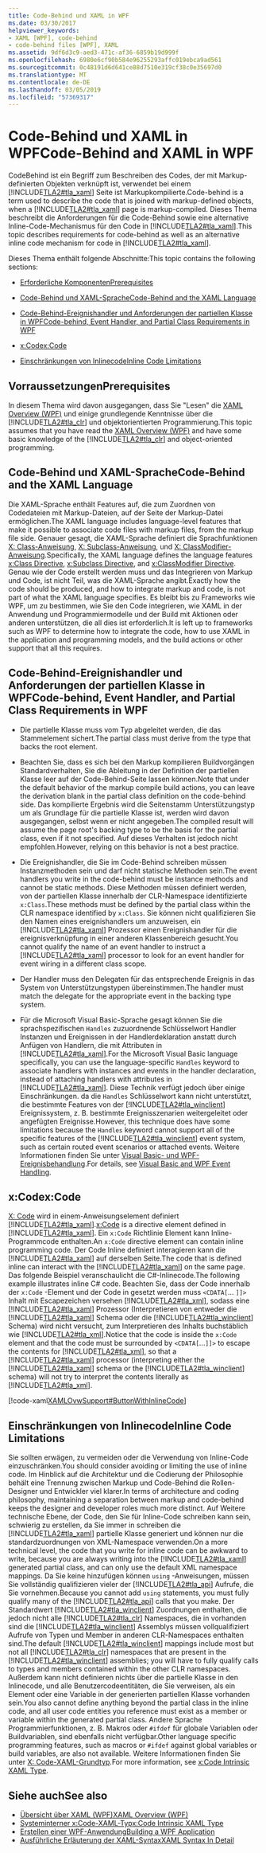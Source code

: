 ```yaml
---
title: Code-Behind und XAML in WPF
ms.date: 03/30/2017
helpviewer_keywords:
- XAML [WPF], code-behind
- code-behind files [WPF], XAML
ms.assetid: 9df6d3c9-aed3-471c-af36-6859b19d999f
ms.openlocfilehash: 6980e6cf90b584e96255293affc019ebca9ad561
ms.sourcegitcommit: 0c48191d6d641ce88d7510e319cf38c0e35697d0
ms.translationtype: MT
ms.contentlocale: de-DE
ms.lasthandoff: 03/05/2019
ms.locfileid: "57369317"
---
```

# <a name="code-behind-and-xaml-in-wpf"></a><span data-ttu-id="c93f2-102">Code-Behind und XAML in WPF</span><span class="sxs-lookup"><span data-stu-id="c93f2-102">Code-Behind and XAML in WPF</span></span>
<a name="introduction"></a> <span data-ttu-id="c93f2-103">CodeBehind ist ein Begriff zum Beschreiben des Codes, der mit Markup-definierten Objekten verknüpft ist, verwendet bei einem [!INCLUDE[TLA2#tla_xaml](../../../../includes/tla2sharptla-xaml-md.md)] Seite ist Markupkompilierte.</span><span class="sxs-lookup"><span data-stu-id="c93f2-103">Code-behind is a term used to describe the code that is joined with markup-defined objects, when a [!INCLUDE[TLA2#tla_xaml](../../../../includes/tla2sharptla-xaml-md.md)] page is markup-compiled.</span></span> <span data-ttu-id="c93f2-104">Dieses Thema beschreibt die Anforderungen für die Code-Behind sowie eine alternative Inline-Code-Mechanismus für den Code in [!INCLUDE[TLA2#tla_xaml](../../../../includes/tla2sharptla-xaml-md.md)].</span><span class="sxs-lookup"><span data-stu-id="c93f2-104">This topic describes requirements for code-behind as well as an alternative inline code mechanism for code in [!INCLUDE[TLA2#tla_xaml](../../../../includes/tla2sharptla-xaml-md.md)].</span></span>  
  
 <span data-ttu-id="c93f2-105">Dieses Thema enthält folgende Abschnitte:</span><span class="sxs-lookup"><span data-stu-id="c93f2-105">This topic contains the following sections:</span></span>  
  
-   [<span data-ttu-id="c93f2-106">Erforderliche Komponenten</span><span class="sxs-lookup"><span data-stu-id="c93f2-106">Prerequisites</span></span>](#Prerequisites)  
  
-   [<span data-ttu-id="c93f2-107">Code-Behind und XAML-Sprache</span><span class="sxs-lookup"><span data-stu-id="c93f2-107">Code-Behind and the XAML Language</span></span>](#codebehind_and_the_xaml_language)  
  
-   [<span data-ttu-id="c93f2-108">Code-Behind-Ereignishandler und Anforderungen der partiellen Klasse in WPF</span><span class="sxs-lookup"><span data-stu-id="c93f2-108">Code-behind, Event Handler, and Partial Class Requirements in WPF</span></span>](#Code_behind__Event_Handler__and_Partial_Class)  
  
-   [<span data-ttu-id="c93f2-109">x:Code</span><span class="sxs-lookup"><span data-stu-id="c93f2-109">x:Code</span></span>](#x_Code)  
  
-   [<span data-ttu-id="c93f2-110">Einschränkungen von Inlinecode</span><span class="sxs-lookup"><span data-stu-id="c93f2-110">Inline Code Limitations</span></span>](#Inline_Code_Limitations)  
  
<a name="Prerequisites"></a>   
## <a name="prerequisites"></a><span data-ttu-id="c93f2-111">Vorraussetzungen</span><span class="sxs-lookup"><span data-stu-id="c93f2-111">Prerequisites</span></span>  
 <span data-ttu-id="c93f2-112">In diesem Thema wird davon ausgegangen, dass Sie "Lesen" die [XAML Overview (WPF)](xaml-overview-wpf.md) und einige grundlegende Kenntnisse über die [!INCLUDE[TLA2#tla_clr](../../../../includes/tla2sharptla-clr-md.md)] und objektorientierten Programmierung.</span><span class="sxs-lookup"><span data-stu-id="c93f2-112">This topic assumes that you have read the [XAML Overview (WPF)](xaml-overview-wpf.md) and have some basic knowledge of the [!INCLUDE[TLA2#tla_clr](../../../../includes/tla2sharptla-clr-md.md)] and object-oriented programming.</span></span>  
  
<a name="codebehind_and_the_xaml_language"></a>   
## <a name="code-behind-and-the-xaml-language"></a><span data-ttu-id="c93f2-113">Code-Behind und XAML-Sprache</span><span class="sxs-lookup"><span data-stu-id="c93f2-113">Code-Behind and the XAML Language</span></span>  
 <span data-ttu-id="c93f2-114">Die XAML-Sprache enthält Features auf, die zum Zuordnen von Codedateien mit Markup-Dateien, auf der Seite der Markup-Datei ermöglichen.</span><span class="sxs-lookup"><span data-stu-id="c93f2-114">The XAML language includes language-level features that make it possible to associate code files with markup files, from the markup file side.</span></span> <span data-ttu-id="c93f2-115">Genauer gesagt, die XAML-Sprache definiert die Sprachfunktionen [X: Class-Anweisung](../../xaml-services/x-class-directive.md), [X: Subclass-Anweisung](../../xaml-services/x-subclass-directive.md), und [X: ClassModifier-Anweisung](../../xaml-services/x-classmodifier-directive.md).</span><span class="sxs-lookup"><span data-stu-id="c93f2-115">Specifically, the XAML language defines the language features [x:Class Directive](../../xaml-services/x-class-directive.md), [x:Subclass Directive](../../xaml-services/x-subclass-directive.md), and [x:ClassModifier Directive](../../xaml-services/x-classmodifier-directive.md).</span></span> <span data-ttu-id="c93f2-116">Genau wie der Code erstellt werden muss und das Integrieren von Markup und Code, ist nicht Teil, was die XAML-Sprache angibt.</span><span class="sxs-lookup"><span data-stu-id="c93f2-116">Exactly how the code should be produced, and how to integrate markup and code, is not part of what the XAML language specifies.</span></span> <span data-ttu-id="c93f2-117">Es bleibt bis zu Frameworks wie WPF, um zu bestimmen, wie Sie den Code integrieren, wie XAML in der Anwendung und Programmiermodelle und der Build mit Aktionen oder anderen unterstützen, die all dies ist erforderlich.</span><span class="sxs-lookup"><span data-stu-id="c93f2-117">It is left up to frameworks such as WPF to determine how to integrate the code, how to use XAML in the application and programming models, and the build actions or other support that all this requires.</span></span>  
  
<a name="Code_behind__Event_Handler__and_Partial_Class"></a>   
## <a name="code-behind-event-handler-and-partial-class-requirements-in-wpf"></a><span data-ttu-id="c93f2-118">Code-Behind-Ereignishandler und Anforderungen der partiellen Klasse in WPF</span><span class="sxs-lookup"><span data-stu-id="c93f2-118">Code-behind, Event Handler, and Partial Class Requirements in WPF</span></span>  
  
-   <span data-ttu-id="c93f2-119">Die partielle Klasse muss vom Typ abgeleitet werden, die das Stammelement sichert.</span><span class="sxs-lookup"><span data-stu-id="c93f2-119">The partial class must derive from the type that backs the root element.</span></span>  
  
-   <span data-ttu-id="c93f2-120">Beachten Sie, dass es sich bei den Markup kompilieren Buildvorgängen Standardverhalten, Sie die Ableitung in der Definition der partiellen Klasse leer auf der Code-Behind-Seite lassen können.</span><span class="sxs-lookup"><span data-stu-id="c93f2-120">Note that under the default behavior of the markup compile build actions, you can leave the derivation blank in the partial class definition on the code-behind side.</span></span> <span data-ttu-id="c93f2-121">Das kompilierte Ergebnis wird die Seitenstamm Unterstützungstyp um als Grundlage für die partielle Klasse ist, werden wird davon ausgegangen, selbst wenn er nicht angegeben.</span><span class="sxs-lookup"><span data-stu-id="c93f2-121">The compiled result will assume the page root's backing type to be the basis for the partial class, even if it not specified.</span></span> <span data-ttu-id="c93f2-122">Auf dieses Verhalten ist jedoch nicht empfohlen.</span><span class="sxs-lookup"><span data-stu-id="c93f2-122">However, relying on this behavior is not a best practice.</span></span>  
  
-   <span data-ttu-id="c93f2-123">Die Ereignishandler, die Sie im Code-Behind schreiben müssen Instanzmethoden sein und darf nicht statische Methoden sein.</span><span class="sxs-lookup"><span data-stu-id="c93f2-123">The event handlers you write in the code-behind must be instance methods and cannot be static methods.</span></span> <span data-ttu-id="c93f2-124">Diese Methoden müssen definiert werden, von der partiellen Klasse innerhalb der CLR-Namespace identifizierte `x:Class`.</span><span class="sxs-lookup"><span data-stu-id="c93f2-124">These methods must be defined by the partial class within the CLR namespace identified by `x:Class`.</span></span> <span data-ttu-id="c93f2-125">Sie können nicht qualifizieren Sie den Namen eines ereignishandlers um anzuweisen, ein [!INCLUDE[TLA2#tla_xaml](../../../../includes/tla2sharptla-xaml-md.md)] Prozessor einen Ereignishandler für die ereignisverknüpfung in einer anderen Klassenbereich gesucht.</span><span class="sxs-lookup"><span data-stu-id="c93f2-125">You cannot qualify the name of an event handler to instruct a [!INCLUDE[TLA2#tla_xaml](../../../../includes/tla2sharptla-xaml-md.md)] processor to look for an event handler for event wiring in a different class scope.</span></span>  
  
-   <span data-ttu-id="c93f2-126">Der Handler muss den Delegaten für das entsprechende Ereignis in das System von Unterstützungstypen übereinstimmen.</span><span class="sxs-lookup"><span data-stu-id="c93f2-126">The handler must match the delegate for the appropriate event in the backing type system.</span></span>  
  
-   <span data-ttu-id="c93f2-127">Für die Microsoft Visual Basic-Sprache gesagt können Sie die sprachspezifischen `Handles` zuzuordnende Schlüsselwort Handler Instanzen und Ereignissen in der Handlerdeklaration anstatt durch Anfügen von Handlern, die mit Attributen in [!INCLUDE[TLA2#tla_xaml](../../../../includes/tla2sharptla-xaml-md.md)].</span><span class="sxs-lookup"><span data-stu-id="c93f2-127">For the Microsoft Visual Basic language specifically, you can use the language-specific `Handles` keyword to associate handlers with instances and events in the handler declaration, instead of attaching handlers with attributes in [!INCLUDE[TLA2#tla_xaml](../../../../includes/tla2sharptla-xaml-md.md)].</span></span> <span data-ttu-id="c93f2-128">Diese Technik verfügt jedoch über einige Einschränkungen. da die `Handles` Schlüsselwort kann nicht unterstützt, die bestimmte Features von der [!INCLUDE[TLA2#tla_winclient](../../../../includes/tla2sharptla-winclient-md.md)] Ereignissystem, z. B. bestimmte Ereignisszenarien weitergeleitet oder angefügten Ereignisse.</span><span class="sxs-lookup"><span data-stu-id="c93f2-128">However, this technique does have some limitations because the `Handles` keyword cannot support all of the specific features of the [!INCLUDE[TLA2#tla_winclient](../../../../includes/tla2sharptla-winclient-md.md)] event system, such as certain routed event scenarios or attached events.</span></span> <span data-ttu-id="c93f2-129">Weitere Informationen finden Sie unter [Visual Basic- und WPF-Ereignisbehandlung](visual-basic-and-wpf-event-handling.md).</span><span class="sxs-lookup"><span data-stu-id="c93f2-129">For details, see [Visual Basic and WPF Event Handling](visual-basic-and-wpf-event-handling.md).</span></span>  
  
<a name="x_Code"></a>   
## <a name="xcode"></a><span data-ttu-id="c93f2-130">x:Code</span><span class="sxs-lookup"><span data-stu-id="c93f2-130">x:Code</span></span>  
 <span data-ttu-id="c93f2-131">[X: Code](../../xaml-services/x-code-intrinsic-xaml-type.md) wird in einem-Anweisungselement definiert [!INCLUDE[TLA2#tla_xaml](../../../../includes/tla2sharptla-xaml-md.md)].</span><span class="sxs-lookup"><span data-stu-id="c93f2-131">[x:Code](../../xaml-services/x-code-intrinsic-xaml-type.md) is a directive element defined in [!INCLUDE[TLA2#tla_xaml](../../../../includes/tla2sharptla-xaml-md.md)].</span></span> <span data-ttu-id="c93f2-132">Ein `x:Code` Richtlinie Element kann Inline-Programmcode enthalten.</span><span class="sxs-lookup"><span data-stu-id="c93f2-132">An `x:Code` directive element can contain inline programming code.</span></span> <span data-ttu-id="c93f2-133">Der Code Inline definiert interagieren kann die [!INCLUDE[TLA2#tla_xaml](../../../../includes/tla2sharptla-xaml-md.md)] auf derselben Seite.</span><span class="sxs-lookup"><span data-stu-id="c93f2-133">The code that is defined inline can interact with the [!INCLUDE[TLA2#tla_xaml](../../../../includes/tla2sharptla-xaml-md.md)] on the same page.</span></span> <span data-ttu-id="c93f2-134">Das folgende Beispiel veranschaulicht die C#-Inlinecode.</span><span class="sxs-lookup"><span data-stu-id="c93f2-134">The following example illustrates inline C# code.</span></span> <span data-ttu-id="c93f2-135">Beachten Sie, dass der Code innerhalb der `x:Code` -Element und der Code in gesetzt werden muss `<CDATA[`... `]]>` Inhalt mit Escapezeichen versehen [!INCLUDE[TLA2#tla_xml](../../../../includes/tla2sharptla-xml-md.md)], sodass eine [!INCLUDE[TLA2#tla_xaml](../../../../includes/tla2sharptla-xaml-md.md)] Prozessor (Interpretieren von entweder die [!INCLUDE[TLA2#tla_xaml](../../../../includes/tla2sharptla-xaml-md.md)] Schema oder die [!INCLUDE[TLA2#tla_winclient](../../../../includes/tla2sharptla-winclient-md.md)] Schema) wird nicht versucht, zum Interpretieren des Inhalts buchstäblich wie [!INCLUDE[TLA2#tla_xml](../../../../includes/tla2sharptla-xml-md.md)].</span><span class="sxs-lookup"><span data-stu-id="c93f2-135">Notice that the code is inside the `x:Code` element and that the code must be surrounded by `<CDATA[`...`]]>` to escape the contents for [!INCLUDE[TLA2#tla_xml](../../../../includes/tla2sharptla-xml-md.md)], so that a [!INCLUDE[TLA2#tla_xaml](../../../../includes/tla2sharptla-xaml-md.md)] processor (interpreting either the [!INCLUDE[TLA2#tla_xaml](../../../../includes/tla2sharptla-xaml-md.md)] schema or the [!INCLUDE[TLA2#tla_winclient](../../../../includes/tla2sharptla-winclient-md.md)] schema) will not try to interpret the contents literally as [!INCLUDE[TLA2#tla_xml](../../../../includes/tla2sharptla-xml-md.md)].</span></span>  
  
 [!code-xaml[XAMLOvwSupport#ButtonWithInlineCode](~/samples/snippets/csharp/VS_Snippets_Wpf/XAMLOvwSupport/CSharp/page4.xaml#buttonwithinlinecode)]  
  
<a name="Inline_Code_Limitations"></a>   
## <a name="inline-code-limitations"></a><span data-ttu-id="c93f2-136">Einschränkungen von Inlinecode</span><span class="sxs-lookup"><span data-stu-id="c93f2-136">Inline Code Limitations</span></span>  
 <span data-ttu-id="c93f2-137">Sie sollten erwägen, zu vermeiden oder die Verwendung von Inline-Code einzuschränken.</span><span class="sxs-lookup"><span data-stu-id="c93f2-137">You should consider avoiding or limiting the use of inline code.</span></span> <span data-ttu-id="c93f2-138">Im Hinblick auf die Architektur und die Codierung der Philosophie behält eine Trennung zwischen Markup und Code-Behind die Rollen-Designer und Entwickler viel klarer.</span><span class="sxs-lookup"><span data-stu-id="c93f2-138">In terms of architecture and coding philosophy, maintaining a separation between markup and code-behind keeps the designer and developer roles much more distinct.</span></span> <span data-ttu-id="c93f2-139">Auf Weitere technische Ebene, der Code, den Sie für Inline-Code schreiben kann sein, schwierig zu erstellen, da Sie immer in schreiben die [!INCLUDE[TLA2#tla_xaml](../../../../includes/tla2sharptla-xaml-md.md)] partielle Klasse generiert und können nur die standardzuordnungen von XML-Namespace verwenden.</span><span class="sxs-lookup"><span data-stu-id="c93f2-139">On a more technical level, the code that you write for inline code can be awkward to write, because you are always writing into the [!INCLUDE[TLA2#tla_xaml](../../../../includes/tla2sharptla-xaml-md.md)] generated partial class, and can only use the default XML namespace mappings.</span></span> <span data-ttu-id="c93f2-140">Da Sie keine hinzufügen können `using` -Anweisungen, müssen Sie vollständig qualifizieren vieler der [!INCLUDE[TLA2#tla_api](../../../../includes/tla2sharptla-api-md.md)] Aufrufe, die Sie vornehmen.</span><span class="sxs-lookup"><span data-stu-id="c93f2-140">Because you cannot add `using` statements, you must fully qualify many of the [!INCLUDE[TLA2#tla_api](../../../../includes/tla2sharptla-api-md.md)] calls that you make.</span></span> <span data-ttu-id="c93f2-141">Der Standardwert [!INCLUDE[TLA2#tla_winclient](../../../../includes/tla2sharptla-winclient-md.md)] Zuordnungen enthalten, die jedoch nicht alle [!INCLUDE[TLA2#tla_clr](../../../../includes/tla2sharptla-clr-md.md)] Namespaces, die in vorhanden sind die [!INCLUDE[TLA2#tla_winclient](../../../../includes/tla2sharptla-winclient-md.md)] Assemblys müssen vollqualifiziert Aufrufe von Typen und Member in anderen CLR-Namespaces enthalten sind.</span><span class="sxs-lookup"><span data-stu-id="c93f2-141">The default [!INCLUDE[TLA2#tla_winclient](../../../../includes/tla2sharptla-winclient-md.md)] mappings include most but not all [!INCLUDE[TLA2#tla_clr](../../../../includes/tla2sharptla-clr-md.md)] namespaces that are present in the [!INCLUDE[TLA2#tla_winclient](../../../../includes/tla2sharptla-winclient-md.md)] assemblies; you will have to fully qualify calls to types and members contained within the other CLR namespaces.</span></span> <span data-ttu-id="c93f2-142">Außerdem kann nicht definieren nichts über die partielle Klasse in den Inlinecode, und alle Benutzercodeentitäten, die Sie verweisen, als ein Element oder eine Variable in der generierten partiellen Klasse vorhanden sein.</span><span class="sxs-lookup"><span data-stu-id="c93f2-142">You also cannot define anything beyond the partial class in the inline code, and all user code entities you reference must exist as a member or variable within the generated partial class.</span></span> <span data-ttu-id="c93f2-143">Andere Sprache Programmierfunktionen, z. B. Makros oder `#ifdef` für globale Variablen oder Buildvariablen, sind ebenfalls nicht verfügbar.</span><span class="sxs-lookup"><span data-stu-id="c93f2-143">Other language specific programming features, such as macros or `#ifdef` against global variables or build variables, are also not available.</span></span> <span data-ttu-id="c93f2-144">Weitere Informationen finden Sie unter [X: Code-XAML-Grundtyp](../../xaml-services/x-code-intrinsic-xaml-type.md).</span><span class="sxs-lookup"><span data-stu-id="c93f2-144">For more information, see [x:Code Intrinsic XAML Type](../../xaml-services/x-code-intrinsic-xaml-type.md).</span></span>  
  
## <a name="see-also"></a><span data-ttu-id="c93f2-145">Siehe auch</span><span class="sxs-lookup"><span data-stu-id="c93f2-145">See also</span></span>
- [<span data-ttu-id="c93f2-146">Übersicht über XAML (WPF)</span><span class="sxs-lookup"><span data-stu-id="c93f2-146">XAML Overview (WPF)</span></span>](xaml-overview-wpf.md)
- [<span data-ttu-id="c93f2-147">Systeminterner x:Code-XAML-Typ</span><span class="sxs-lookup"><span data-stu-id="c93f2-147">x:Code Intrinsic XAML Type</span></span>](../../xaml-services/x-code-intrinsic-xaml-type.md)
- [<span data-ttu-id="c93f2-148">Erstellen einer WPF-Anwendung</span><span class="sxs-lookup"><span data-stu-id="c93f2-148">Building a WPF Application</span></span>](../app-development/building-a-wpf-application-wpf.md)
- [<span data-ttu-id="c93f2-149">Ausführliche Erläuterung der XAML-Syntax</span><span class="sxs-lookup"><span data-stu-id="c93f2-149">XAML Syntax In Detail</span></span>](xaml-syntax-in-detail.md)
